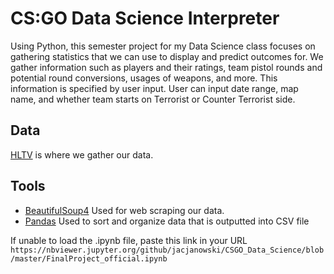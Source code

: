 # CS:GO Data Science Interpreter
Using Python, this semester project for my Data Science class focuses on gathering statistics that we can use to display and predict outcomes for.
We gather information such as players and their ratings, team pistol rounds and potential round conversions, usages of weapons, and more. This information 
is specified by user input. User can input date range, map name, and whether team starts on Terrorist or Counter Terrorist side.

## Data
[HLTV](https://www.hltv.org/stats) is where we gather our data.

## Tools
- [BeautifulSoup4](https://www.crummy.com/software/BeautifulSoup/bs4/doc/) Used for web scraping our data.
- [Pandas](https://pandas.pydata.org/) Used to sort and organize data that is outputted into CSV file

If unable to load the .ipynb file, paste this link in your URL
``` https://nbviewer.jupyter.org/github/jacjanowski/CSGO_Data_Science/blob/master/FinalProject_official.ipynb ```
